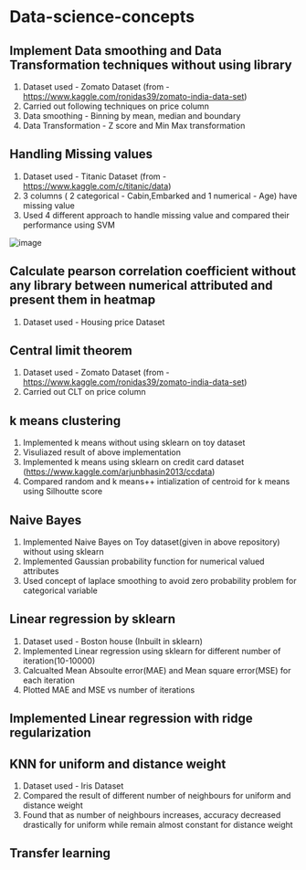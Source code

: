 # Data-science-concepts

## Implement Data smoothing and Data Transformation techniques without using library

1. Dataset used - Zomato Dataset (from - https://www.kaggle.com/ronidas39/zomato-india-data-set)
2. Carried out following techniques on price column
3. Data smoothing - Binning by mean, median and boundary
4. Data Transformation - Z score and Min Max transformation
 

## Handling Missing values

1. Dataset used - Titanic Dataset (from - https://www.kaggle.com/c/titanic/data)
2. 3 columns ( 2 categorical - Cabin,Embarked and 1 numerical - Age) have missing value
3. Used 4 different approach to handle missing value and compared their performance using SVM

![image](https://user-images.githubusercontent.com/67454437/121644370-8c30df00-cab0-11eb-85c1-b54d1b0e0022.png)


## Calculate pearson correlation coefficient without any library between numerical attributed and present them in heatmap

1. Dataset used - Housing price Dataset 

## Central limit theorem

1. Dataset used - Zomato Dataset (from - https://www.kaggle.com/ronidas39/zomato-india-data-set)
2. Carried out CLT on price column


## k means clustering

1. Implemented k means without using sklearn on toy dataset
2. Visuliazed result of above implementation
3. Implemented k means using sklearn on credit card dataset (https://www.kaggle.com/arjunbhasin2013/ccdata)
4. Compared random and k means++ intialization of centroid for k means using Silhoutte score

## Naive Bayes

1. Implemented Naive Bayes on Toy dataset(given in above repository) without using sklearn
2. Implemented Gaussian probability function for numerical valued attributes
3. Used concept of laplace smoothing to avoid zero probability problem for categorical variable 

## Linear regression by sklearn

1. Dataset used - Boston house (Inbuilt in sklearn)
2. Implemented Linear regression using sklearn for different number of iteration(10-10000)
3. Calcualted Mean Absoulte error(MAE) and Mean square error(MSE) for each iteration
4. Plotted MAE and MSE vs number of iterations

## Implemented Linear regression with ridge regularization

## KNN for uniform and distance weight

1. Dataset used - Iris Dataset
2. Compared the result of different number of neighbours for uniform and distance weight
3. Found that as number of neighbours increases, accuracy decreased drastically for uniform while remain almost constant for distance weight

## Transfer learning

